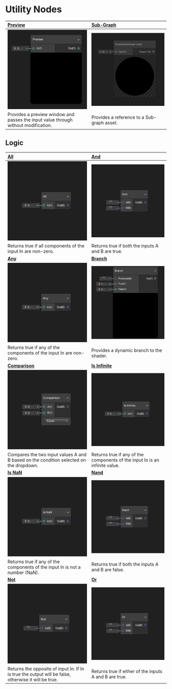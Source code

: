 # Utility Nodes

| [Preview](Preview-Node.md) | [Sub-Graph](Sub-graph-Node.md) |
|:-------------|:------|
| ![Image](images/PreviewNodeThumb.png) | ![Image](images/SubgraphNodeThumb.png) |
| Provides a preview window and passes the input value through without modification. | Provides a reference to a Sub-graph asset. |

## Logic

| [All](All-Node.md) | [And](And-Node.md) |
|:-------------|:------|
| ![Image](images/AllNodeThumb.png) | ![Image](images/AndNodeThumb.png) |
| Returns true if all components of the input In are non-zero. | Returns true if both the inputs A and B are true. |
|[**Any**](Any-Node.md)|[**Branch**](Branch-Node.md)|
|![Image](images/AnyNodeThumb.png)|![Image](images/BranchNodeThumb.png)|
|Returns true if any of the components of the input In are non-zero.|Provides a dynamic branch to the shader.|
|[**Comparison**](Comparison-Node.md)|[**Is Infinite**](Is-Infinite-Node.md)|
|![Image](images/ComparisonNodeThumb.png)|![Image](images/IsInfiniteNodeThumb.png)|
|Compares the two input values A and B based on the condition selected on the dropdown.|Returns true if any of the components of the input In is an infinite value.|
|[**Is NaN**](Is-NaN-Node.md)|[**Nand**](Nand-Node.md)|
|![Image](images/IsNaNNodeThumb.png)|![Image](images/NandNodeThumb.png)|
|Returns true if any of the components of the input In is not a number (NaN).|Returns true if both the inputs A and B are false.|
|[**Not**](Not-Node.md)|[**Or**](Or-Node.md)|
|![Image](images/NotNodeThumb.png)|![Image](images/OrNodeThumb.png)|
|Returns the opposite of input In. If In is true the output will be false, otherwise it will be true.|Returns true if either of the inputs A and B are true.|